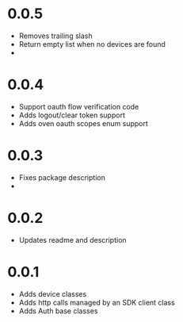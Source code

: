 # 0.0.5

- Removes trailing slash
- Return empty list when no devices are found
-
# 0.0.4

- Support oauth flow verification code
- Adds logout/clear token support
- Adds oven oauth scopes enum support

# 0.0.3

- Fixes package description
-
# 0.0.2

- Updates readme and description

# 0.0.1

- Adds device classes
- Adds http calls managed by an SDK client class
- Adds Auth base classes
